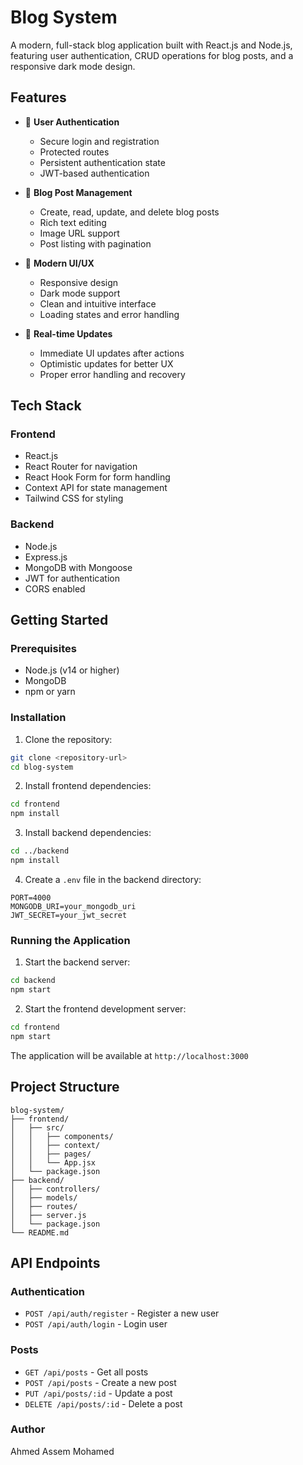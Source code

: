 # Blog System

A modern, full-stack blog application built with React.js and Node.js, featuring user authentication, CRUD operations for blog posts, and a responsive dark mode design.

## Features

- 🔐 **User Authentication**

  - Secure login and registration
  - Protected routes
  - Persistent authentication state
  - JWT-based authentication

- 📝 **Blog Post Management**

  - Create, read, update, and delete blog posts
  - Rich text editing
  - Image URL support
  - Post listing with pagination

- 🎨 **Modern UI/UX**

  - Responsive design
  - Dark mode support
  - Clean and intuitive interface
  - Loading states and error handling

- 🔄 **Real-time Updates**
  - Immediate UI updates after actions
  - Optimistic updates for better UX
  - Proper error handling and recovery

## Tech Stack

### Frontend

- React.js
- React Router for navigation
- React Hook Form for form handling
- Context API for state management
- Tailwind CSS for styling

### Backend

- Node.js
- Express.js
- MongoDB with Mongoose
- JWT for authentication
- CORS enabled

## Getting Started

### Prerequisites

- Node.js (v14 or higher)
- MongoDB
- npm or yarn

### Installation

1. Clone the repository:

```bash
git clone <repository-url>
cd blog-system
```

2. Install frontend dependencies:

```bash
cd frontend
npm install
```

3. Install backend dependencies:

```bash
cd ../backend
npm install
```

4. Create a `.env` file in the backend directory:

```env
PORT=4000
MONGODB_URI=your_mongodb_uri
JWT_SECRET=your_jwt_secret
```

### Running the Application

1. Start the backend server:

```bash
cd backend
npm start
```

2. Start the frontend development server:

```bash
cd frontend
npm start
```

The application will be available at `http://localhost:3000`

## Project Structure

```
blog-system/
├── frontend/
│   ├── src/
│   │   ├── components/
│   │   ├── context/
│   │   ├── pages/
│   │   └── App.jsx
│   └── package.json
├── backend/
│   ├── controllers/
│   ├── models/
│   ├── routes/
│   ├── server.js
│   └── package.json
└── README.md
```

## API Endpoints

### Authentication

- `POST /api/auth/register` - Register a new user
- `POST /api/auth/login` - Login user

### Posts

- `GET /api/posts` - Get all posts
- `POST /api/posts` - Create a new post
- `PUT /api/posts/:id` - Update a post
- `DELETE /api/posts/:id` - Delete a post

### Author

Ahmed Assem Mohamed
